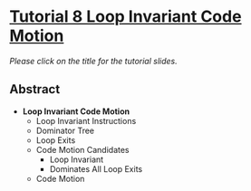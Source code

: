 # [Tutorial 8 Loop Invariant Code Motion](https://www.overleaf.com/read/rdnjtdsgmsyh)

*Please click on the title for the tutorial slides.*

## Abstract

- **Loop Invariant Code Motion**
  - Loop Invariant Instructions
  - Dominator Tree
  - Loop Exits
  - Code Motion Candidates
    - Loop Invariant
    - Dominates All Loop Exits
  - Code Motion
